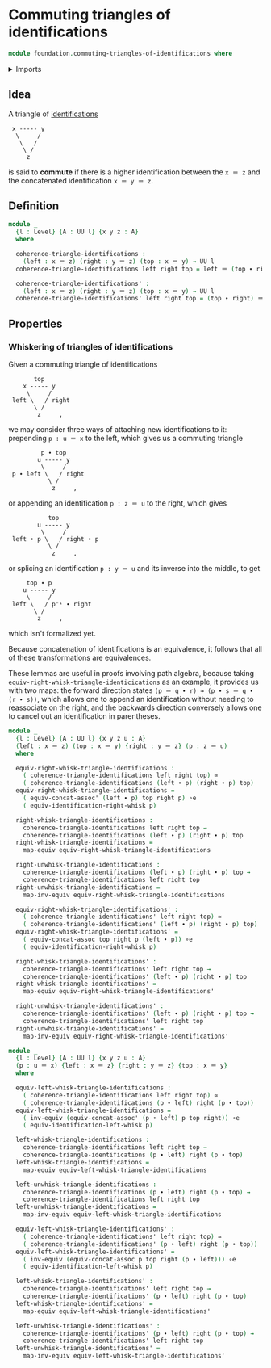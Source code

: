 # Commuting triangles of identifications

```agda
module foundation.commuting-triangles-of-identifications where
```

<details><summary>Imports</summary>

```agda
open import foundation.action-on-identifications-functions
open import foundation.path-algebra
open import foundation.universe-levels

open import foundation-core.equivalences
open import foundation-core.function-types
open import foundation-core.homotopies
open import foundation-core.identity-types
```

</details>

## Idea

A triangle of [identifications](foundation-core.identity-types.md)

```text
 x ----- y
  \     /
   \   /
    \ /
     z
```

is said to **commute** if there is a higher identification between the `x ＝ z`
and the concatenated identification `x ＝ y ＝ z`.

## Definition

```agda
module _
  {l : Level} {A : UU l} {x y z : A}
  where

  coherence-triangle-identifications :
    (left : x ＝ z) (right : y ＝ z) (top : x ＝ y) → UU l
  coherence-triangle-identifications left right top = left ＝ (top ∙ right)

  coherence-triangle-identifications' :
    (left : x ＝ z) (right : y ＝ z) (top : x ＝ y) → UU l
  coherence-triangle-identifications' left right top = (top ∙ right) ＝ left
```

## Properties

### Whiskering of triangles of identifications

Given a commuting triangle of identifications

```text
       top
    x ----- y
     \     /
 left \   / right
       \ /
        z     ,
```

we may consider three ways of attaching new identifications to it: prepending
`p : u ＝ x` to the left, which gives us a commuting triangle

```text
         p ∙ top
        u ----- y
         \     /
 p ∙ left \   / right
           \ /
            z     ,
```

or appending an identification `p : z ＝ u` to the right, which gives

```text
           top
        u ----- y
         \     /
 left ∙ p \   / right ∙ p
           \ /
            z     ,
```

or splicing an identification `p : y ＝ u` and its inverse into the middle, to
get

```text
     top ∙ p
    u ----- y
     \     /
 left \   / p⁻¹ ∙ right
       \ /
        z     ,
```

which isn't formalized yet.

Because concatenation of identifications is an equivalence, it follows that all
of these transformations are equivalences.

These lemmas are useful in proofs involving path algebra, because taking
`equiv-right-whisk-triangle-identicications` as an example, it provides us with
two maps: the forward direction states `(p ＝ q ∙ r) → (p ∙ s ＝ q ∙ (r ∙ s))`,
which allows one to append an identification without needing to reassociate on
the right, and the backwards direction conversely allows one to cancel out an
identification in parentheses.

```agda
module _
  {l : Level} {A : UU l} {x y z u : A}
  (left : x ＝ z) (top : x ＝ y) {right : y ＝ z} (p : z ＝ u)
  where

  equiv-right-whisk-triangle-identifications :
    ( coherence-triangle-identifications left right top) ≃
    ( coherence-triangle-identifications (left ∙ p) (right ∙ p) top)
  equiv-right-whisk-triangle-identifications =
    ( equiv-concat-assoc' (left ∙ p) top right p) ∘e
    ( equiv-identification-right-whisk p)

  right-whisk-triangle-identifications :
    coherence-triangle-identifications left right top →
    coherence-triangle-identifications (left ∙ p) (right ∙ p) top
  right-whisk-triangle-identifications =
    map-equiv equiv-right-whisk-triangle-identifications

  right-unwhisk-triangle-identifications :
    coherence-triangle-identifications (left ∙ p) (right ∙ p) top →
    coherence-triangle-identifications left right top
  right-unwhisk-triangle-identifications =
    map-inv-equiv equiv-right-whisk-triangle-identifications

  equiv-right-whisk-triangle-identifications' :
    ( coherence-triangle-identifications' left right top) ≃
    ( coherence-triangle-identifications' (left ∙ p) (right ∙ p) top)
  equiv-right-whisk-triangle-identifications' =
    ( equiv-concat-assoc top right p (left ∙ p)) ∘e
    ( equiv-identification-right-whisk p)

  right-whisk-triangle-identifications' :
    coherence-triangle-identifications' left right top →
    coherence-triangle-identifications' (left ∙ p) (right ∙ p) top
  right-whisk-triangle-identifications' =
    map-equiv equiv-right-whisk-triangle-identifications'

  right-unwhisk-triangle-identifications' :
    coherence-triangle-identifications' (left ∙ p) (right ∙ p) top →
    coherence-triangle-identifications' left right top
  right-unwhisk-triangle-identifications' =
    map-inv-equiv equiv-right-whisk-triangle-identifications'

module _
  {l : Level} {A : UU l} {x y z u : A}
  (p : u ＝ x) {left : x ＝ z} {right : y ＝ z} {top : x ＝ y}
  where

  equiv-left-whisk-triangle-identifications :
    ( coherence-triangle-identifications left right top) ≃
    ( coherence-triangle-identifications (p ∙ left) right (p ∙ top))
  equiv-left-whisk-triangle-identifications =
    ( inv-equiv (equiv-concat-assoc' (p ∙ left) p top right)) ∘e
    ( equiv-identification-left-whisk p)

  left-whisk-triangle-identifications :
    coherence-triangle-identifications left right top →
    coherence-triangle-identifications (p ∙ left) right (p ∙ top)
  left-whisk-triangle-identifications =
    map-equiv equiv-left-whisk-triangle-identifications

  left-unwhisk-triangle-identifications :
    coherence-triangle-identifications (p ∙ left) right (p ∙ top) →
    coherence-triangle-identifications left right top
  left-unwhisk-triangle-identifications =
    map-inv-equiv equiv-left-whisk-triangle-identifications

  equiv-left-whisk-triangle-identifications' :
    ( coherence-triangle-identifications' left right top) ≃
    ( coherence-triangle-identifications' (p ∙ left) right (p ∙ top))
  equiv-left-whisk-triangle-identifications' =
    ( inv-equiv (equiv-concat-assoc p top right (p ∙ left))) ∘e
    ( equiv-identification-left-whisk p)

  left-whisk-triangle-identifications' :
    coherence-triangle-identifications' left right top →
    coherence-triangle-identifications' (p ∙ left) right (p ∙ top)
  left-whisk-triangle-identifications' =
    map-equiv equiv-left-whisk-triangle-identifications'

  left-unwhisk-triangle-identifications' :
    coherence-triangle-identifications' (p ∙ left) right (p ∙ top) →
    coherence-triangle-identifications' left right top
  left-unwhisk-triangle-identifications' =
    map-inv-equiv equiv-left-whisk-triangle-identifications'
```
